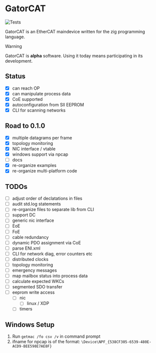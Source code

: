 # GatorCAT

![Tests](https://github.com/kj4tmp/gatorcat/actions/workflows/main.yml/badge.svg)

GatorCAT is an EtherCAT maindevice written for the zig programming language.

> [!WARNING]
> GatorCAT is **alpha** software. Using it today means participating in its development.

## Status

- [x] can reach OP
- [x] can manipulate process data
- [x] CoE supported
- [x] autoconfiguration from SII EEPROM
- [x] CLI for scanning networks

## Road to 0.1.0

- [x] multiple datagrams per frame
- [x] topology monitoring
- [x] NIC interface / vtable
- [x] windows support via npcap
- [ ] docs
- [x] re-organize examples
- [x] re-organize multi-platform code

## TODOs

- [ ] adjust order of declatations in files
- [ ] audit std.log statements
- [ ] re-organize files to separate lib from CLI
- [ ] support DC
- [ ] generic nic interface
- [ ] EoE
- [ ] FoE
- [ ] cable redundancy
- [ ] dynamic PDO assignment via CoE
- [ ] parse ENI.xml
- [ ] CLI for network diag, error counters etc
- [ ] distributed clocks
- [ ] topology monitoring
- [ ] emergency messages
- [ ] map mailbox status into process data
- [ ] calculate expected WKCs
- [ ] segmented SDO transfer
- [ ] eeprom write access
  - [ ] nic
    - [ ] linux / XDP
  - [ ] timers

## Windows Setup

1. Run `getmac /fo csv /v` in command prompt
2. ifname for npcap is of the format: `\Device\NPF_{538CF305-6539-480E-ACD9-BEE598E7AE8F}`

